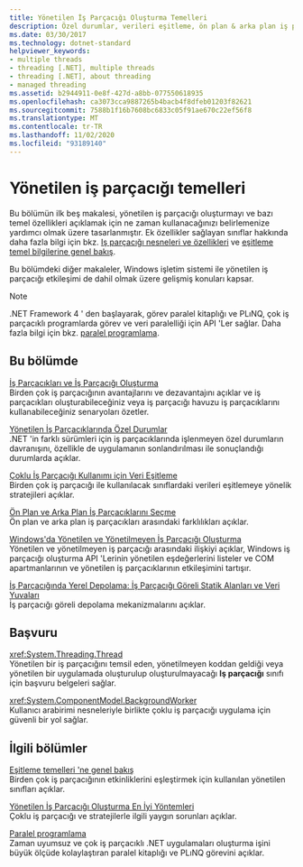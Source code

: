 ```yaml
---
title: Yönetilen İş Parçacığı Oluşturma Temelleri
description: Özel durumlar, verileri eşitleme, ön plan & arka plan iş parçacıkları, yerel depolama ve daha fazlası gibi konuları kapsayan diğer yönetilen iş parçacığı makalelerine yönelik bağlantılara bakın.
ms.date: 03/30/2017
ms.technology: dotnet-standard
helpviewer_keywords:
- multiple threads
- threading [.NET], multiple threads
- threading [.NET], about threading
- managed threading
ms.assetid: b2944911-0e8f-427d-a8bb-077550618935
ms.openlocfilehash: ca3073cca9887265b4bacb4f8dfeb01203f82621
ms.sourcegitcommit: 7588b1f16b7608bc6833c05f91ae670c22ef56f8
ms.translationtype: MT
ms.contentlocale: tr-TR
ms.lasthandoff: 11/02/2020
ms.locfileid: "93189140"
---
```

# <a name="managed-threading-basics"></a>Yönetilen iş parçacığı temelleri

Bu bölümün ilk beş makalesi, yönetilen iş parçacığı oluşturmayı ve bazı temel özellikleri açıklamak için ne zaman kullanacağınızı belirlemenize yardımcı olmak üzere tasarlanmıştır. Ek özellikler sağlayan sınıflar hakkında daha fazla bilgi için bkz. [Iş parçacığı nesneleri ve özellikleri](threading-objects-and-features.md) ve [eşitleme temel bilgilerine genel bakış](overview-of-synchronization-primitives.md).  
  
 Bu bölümdeki diğer makaleler, Windows işletim sistemi ile yönetilen iş parçacığı etkileşimi de dahil olmak üzere gelişmiş konuları kapsar.  
  
> [!NOTE]
> .NET Framework 4 ' den başlayarak, görev paralel kitaplığı ve PLıNQ, çok iş parçacıklı programlarda görev ve veri paralelliği için API 'Ler sağlar. Daha fazla bilgi için bkz. [paralel programlama](../parallel-programming/index.md).  
  
## <a name="in-this-section"></a>Bu bölümde

 [İş Parçacıkları ve İş Parçacığı Oluşturma](threads-and-threading.md)  
 Birden çok iş parçacığının avantajlarını ve dezavantajını açıklar ve iş parçacıkları oluşturabileceğiniz veya iş parçacığı havuzu iş parçacıklarını kullanabileceğiniz senaryoları özetler.  
  
 [Yönetilen İş Parçacıklarında Özel Durumlar](exceptions-in-managed-threads.md)  
 .NET 'in farklı sürümleri için iş parçacıklarında işlenmeyen özel durumların davranışını, özellikle de uygulamanın sonlandırılması ile sonuçlandığı durumlarda açıklar.  
  
 [Çoklu İş Parçacığı Kullanımı için Veri Eşitleme](synchronizing-data-for-multithreading.md)  
 Birden çok iş parçacığı ile kullanılacak sınıflardaki verileri eşitlemeye yönelik stratejileri açıklar.  
  
 [Ön Plan ve Arka Plan İş Parçacıklarını Seçme](foreground-and-background-threads.md)  
 Ön plan ve arka plan iş parçacıkları arasındaki farklılıkları açıklar.  
  
 [Windows'da Yönetilen ve Yönetilmeyen İş Parçacığı Oluşturma](managed-and-unmanaged-threading-in-windows.md)  
 Yönetilen ve yönetilmeyen iş parçacığı arasındaki ilişkiyi açıklar, Windows iş parçacığı oluşturma API 'Lerinin yönetilen eşdeğerlerini listeler ve COM apartmanlarının ve yönetilen iş parçacıklarının etkileşimini tartışır.  
  
 [İş Parçacığında Yerel Depolama: İş Parçacığı Göreli Statik Alanları ve Veri Yuvaları](thread-local-storage-thread-relative-static-fields-and-data-slots.md)  
 İş parçacığı göreli depolama mekanizmalarını açıklar.  
  
## <a name="reference"></a>Başvuru

 <xref:System.Threading.Thread>  
 Yönetilen bir iş parçacığını temsil eden, yönetilmeyen koddan geldiği veya yönetilen bir uygulamada oluşturulup oluşturulmayacağı **Iş parçacığı** sınıfı için başvuru belgeleri sağlar.  
  
 <xref:System.ComponentModel.BackgroundWorker>  
 Kullanıcı arabirimi nesneleriyle birlikte çoklu iş parçacığı uygulama için güvenli bir yol sağlar.  
  
## <a name="related-sections"></a>İlgili bölümler

 [Eşitleme temelleri 'ne genel bakış](overview-of-synchronization-primitives.md)  
 Birden çok iş parçacığının etkinliklerini eşleştirmek için kullanılan yönetilen sınıfları açıklar.  
  
 [Yönetilen İş Parçacığı Oluşturma En İyi Yöntemleri](managed-threading-best-practices.md)  
 Çoklu iş parçacığı ve stratejilerle ilgili yaygın sorunları açıklar.  
  
 [Paralel programlama](../parallel-programming/index.md)  
 Zaman uyumsuz ve çok iş parçacıklı .NET uygulamaları oluşturma işini büyük ölçüde kolaylaştıran paralel kitaplığı ve PLıNQ görevini açıklar.
